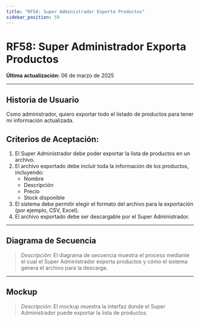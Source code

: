 ```yaml
---
title: "RF58: Super Administrador Exporta Productos"  
sidebar_position: 59
---
```


# RF58: Super Administrador Exporta Productos  

**Última actualización:** 06 de marzo de 2025  

---

## Historia de Usuario  

Como administrador, quiero exportar todo el listado de productos para tener mi información actualizada.


## **Criterios de Aceptación:**  

1. El Super Administrador debe poder exportar la lista de productos en un archivo.  
2. El archivo exportado debe incluir toda la información de los productos, incluyendo:  
   - Nombre  
   - Descripción  
   - Precio  
   - Stock disponible  
3. El sistema debe permitir elegir el formato del archivo para la exportación (por ejemplo, CSV, Excel).  
4. El archivo exportado debe ser descargable por el Super Administrador.  

---

## **Diagrama de Secuencia**  

> *Descripción*: El diagrama de secuencia muestra el proceso mediante el cual el Super Administrador exporta productos y cómo el sistema genera el archivo para la descarga.  

---

## **Mockup**  

> *Descripción*: El mockup muestra la interfaz donde el Super Administrador puede exportar la lista de productos.  
